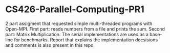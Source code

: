 # CS426-Parallel-Computing-PR1
2 part assigment that requested simple multi-threaded programs with Open-MPI. First part: reads numbers from a file and prints the sum. Second part: Matrix Multiplication. The serial implementations are used as a base-line for benchmarks. Report that explains the implementation decsisions and comments is also present in this repo.
